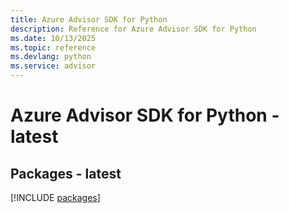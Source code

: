 ```yaml
---
title: Azure Advisor SDK for Python
description: Reference for Azure Advisor SDK for Python
ms.date: 10/13/2025
ms.topic: reference
ms.devlang: python
ms.service: advisor
---
```

# Azure Advisor SDK for Python - latest
## Packages - latest
[!INCLUDE [packages](advisor-index.md)]